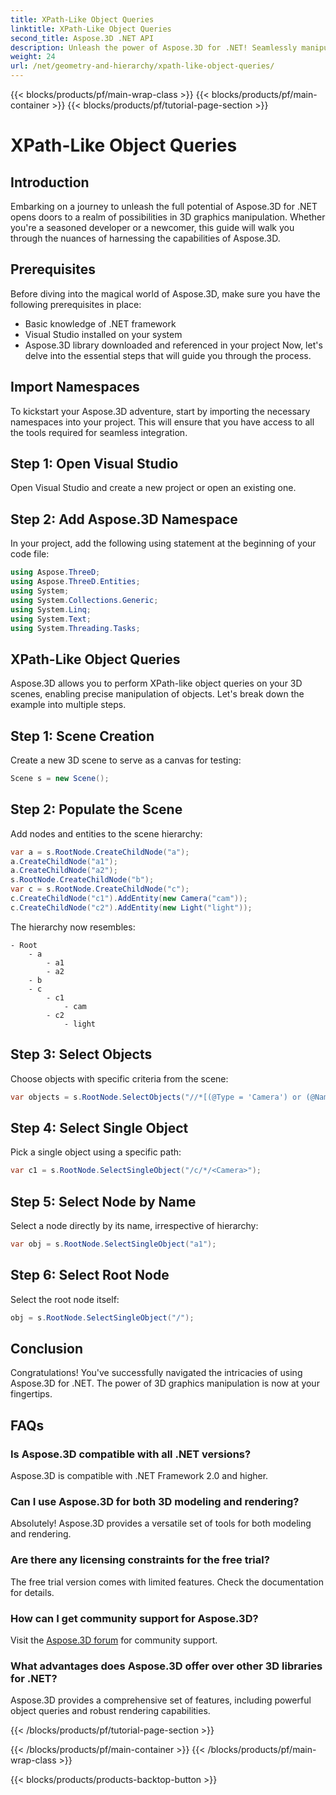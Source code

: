 ```yaml
---
title: XPath-Like Object Queries
linktitle: XPath-Like Object Queries
second_title: Aspose.3D .NET API
description: Unleash the power of Aspose.3D for .NET! Seamlessly manipulate 3D graphics with XPath-like queries. Download now for a game-changing experience.
weight: 24
url: /net/geometry-and-hierarchy/xpath-like-object-queries/
---
```


{{< blocks/products/pf/main-wrap-class >}}
{{< blocks/products/pf/main-container >}}
{{< blocks/products/pf/tutorial-page-section >}}

# XPath-Like Object Queries

## Introduction
Embarking on a journey to unleash the full potential of Aspose.3D for .NET opens doors to a realm of possibilities in 3D graphics manipulation. Whether you're a seasoned developer or a newcomer, this guide will walk you through the nuances of harnessing the capabilities of Aspose.3D.
## Prerequisites
Before diving into the magical world of Aspose.3D, make sure you have the following prerequisites in place:
- Basic knowledge of .NET framework
- Visual Studio installed on your system
- Aspose.3D library downloaded and referenced in your project
Now, let's delve into the essential steps that will guide you through the process.
## Import Namespaces
To kickstart your Aspose.3D adventure, start by importing the necessary namespaces into your project. This will ensure that you have access to all the tools required for seamless integration.
## Step 1: Open Visual Studio
Open Visual Studio and create a new project or open an existing one.
## Step 2: Add Aspose.3D Namespace
In your project, add the following using statement at the beginning of your code file:
```csharp
using Aspose.ThreeD;
using Aspose.ThreeD.Entities;
using System;
using System.Collections.Generic;
using System.Linq;
using System.Text;
using System.Threading.Tasks;
```
## XPath-Like Object Queries
Aspose.3D allows you to perform XPath-like object queries on your 3D scenes, enabling precise manipulation of objects. Let's break down the example into multiple steps.
## Step 1: Scene Creation
Create a new 3D scene to serve as a canvas for testing:
```csharp
Scene s = new Scene();
```
## Step 2: Populate the Scene
Add nodes and entities to the scene hierarchy:
```csharp
var a = s.RootNode.CreateChildNode("a");
a.CreateChildNode("a1");
a.CreateChildNode("a2");
s.RootNode.CreateChildNode("b");
var c = s.RootNode.CreateChildNode("c");
c.CreateChildNode("c1").AddEntity(new Camera("cam"));
c.CreateChildNode("c2").AddEntity(new Light("light"));
```
The hierarchy now resembles:
```
- Root
    - a
        - a1
        - a2
    - b
    - c
        - c1
            - cam
        - c2
            - light
```
## Step 3: Select Objects
Choose objects with specific criteria from the scene:
```csharp
var objects = s.RootNode.SelectObjects("//*[(@Type = 'Camera') or (@Name = 'light')]");
```
## Step 4: Select Single Object
Pick a single object using a specific path:
```csharp
var c1 = s.RootNode.SelectSingleObject("/c/*/<Camera>");
```
## Step 5: Select Node by Name
Select a node directly by its name, irrespective of hierarchy:
```csharp
var obj = s.RootNode.SelectSingleObject("a1");
```
## Step 6: Select Root Node
Select the root node itself:
```csharp
obj = s.RootNode.SelectSingleObject("/");
```
## Conclusion
Congratulations! You've successfully navigated the intricacies of using Aspose.3D for .NET. The power of 3D graphics manipulation is now at your fingertips.
## FAQs
### Is Aspose.3D compatible with all .NET versions?
Aspose.3D is compatible with .NET Framework 2.0 and higher.
### Can I use Aspose.3D for both 3D modeling and rendering?
Absolutely! Aspose.3D provides a versatile set of tools for both modeling and rendering.
### Are there any licensing constraints for the free trial?
The free trial version comes with limited features. Check the documentation for details.
### How can I get community support for Aspose.3D?
Visit the [Aspose.3D forum](https://forum.aspose.com/c/3d/18) for community support.
### What advantages does Aspose.3D offer over other 3D libraries for .NET?
Aspose.3D provides a comprehensive set of features, including powerful object queries and robust rendering capabilities.

{{< /blocks/products/pf/tutorial-page-section >}}

{{< /blocks/products/pf/main-container >}}
{{< /blocks/products/pf/main-wrap-class >}}

{{< blocks/products/products-backtop-button >}}
